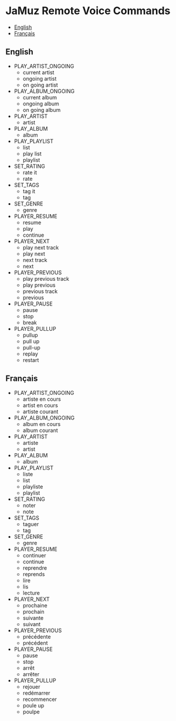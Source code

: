 # JaMuz Remote Voice Commands

- [English](#English)
- [Français](#Français)

## <a id="English"></a> English

- PLAY_ARTIST_ONGOING
  - current artist
  - ongoing artist
  - on going artist
- PLAY_ALBUM_ONGOING
  - current album
  - ongoing album
  - on going album
- PLAY_ARTIST
  - artist
- PLAY_ALBUM
  - album
- PLAY_PLAYLIST
  - list
  - play list
  - playlist
- SET_RATING
  - rate it
  - rate
- SET_TAGS
  - tag it
  - tag
- SET_GENRE
  - genre
- PLAYER_RESUME
  - resume
  - play
  - continue
- PLAYER_NEXT
  - play next track
  - play next
  - next track
  - next
- PLAYER_PREVIOUS
  - play previous track
  - play previous
  - previous track
  - previous
- PLAYER_PAUSE
  - pause
  - stop
  - break
- PLAYER_PULLUP
  - pullup
  - pull up
  - pull-up
  - replay
  - restart

## <a id="Français"></a> Français

- PLAY_ARTIST_ONGOING
  - artiste en cours
  - artist en cours
  - artiste courant
- PLAY_ALBUM_ONGOING
  - album en cours
  - album courant
- PLAY_ARTIST
  - artiste
  - artist
- PLAY_ALBUM
  - album
- PLAY_PLAYLIST
  - liste
  - list
  - playliste
  - playlist
- SET_RATING
  - noter
  - note
- SET_TAGS
  - taguer
  - tag
- SET_GENRE
  - genre
- PLAYER_RESUME
  - continuer
  - continue
  - reprendre
  - reprends
  - lire
  - lis
  - lecture
- PLAYER_NEXT
  - prochaine
  - prochain
  - suivante
  - suivant
- PLAYER_PREVIOUS
  - précédente
  - précédent
- PLAYER_PAUSE
  - pause
  - stop
  - arrêt
  - arrêter
- PLAYER_PULLUP
  - rejouer
  - redémarrer
  - recommencer
  - poule up
  - poulpe